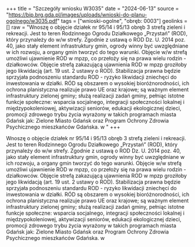 +++
title = "Szczegóły wniosku W3035"
date = "2024-06-13"
source = "https://bip.brg.gda.pl/images/uploads/wnioski-do-planu-ogolnego/w3035.pdf"
tags = ["wnioski-ogolne", "obręb: 0003"]
geolinks = []
raw = "Wnoszę o objęcie działek nr 95/14 i 95/13 obręb 3 strefą zieleni i rekreacji. Jest to teren Rodzinnego Ogrodu Działkowego „Przystań” (ROD), który przynależy do w/w strefy. Zgodnie z ustawą o ROD Dz. U. 2014 poz. 40, jako stały element infrastruktury gmin, ogrody winny być uwzględniane w ich rozwoju,  a organy gmin tworzyć do tego warunki. Objęcie w/w strefą umożliwi ujawnienie ROD w mpzp, co przełoży się na prawa wielu rodzin - działkowców. Objęcie strefą zakazującą ujawnienia ROD w mpzp groziłoby jego  likwidacją (art. 19 ust. 2 ustawy o ROD). Stabilizacja prawna będzie sprzyjała podnoszeniu standardu ROD - ryzyko likwidacji zniechęci do inwestowania w działki. RÓD są obszarem o wysokiej bioróżnorodności, ich ochrona planistyczna realizuje prawo UE oraz krajowe; są ważnym element infrastruktury zielonej gminy; służą realizacji zadań gminy, pełniąc istotne funkcje społeczne: wsparcia socjalnego, integracji społeczności lokalnej i międzypokoleniowej, aktywizacji seniorów, edukacji ekologicznej dzieci, promocji zdrowego trybu życia wyrażony w takich programach miasta Gdańsk jak: Zielone Miasto Gdańsk oraz Program Ochrony Zdrowia Psychicznego mieszkańców Gdańska. w "
+++

Wnoszę o objęcie działek nr 95/14 i 95/13 obręb 3 strefą zieleni i rekreacji. Jest to teren
Rodzinnego Ogrodu Działkowego „Przystań” (ROD), który przynależy do w/w strefy. Zgodnie z ustawą o ROD
Dz. U. 2014 poz. 40, jako stały element infrastruktury gmin, ogrody winny być uwzględniane w ich rozwoju,
 a organy gmin tworzyć do tego warunki. Objęcie w/w strefą umożliwi ujawnienie ROD w mpzp, co przełoży się
na prawa wielu rodzin - działkowców. Objęcie strefą zakazującą ujawnienia ROD w mpzp groziłoby jego
 likwidacją (art. 19 ust. 2 ustawy o ROD). Stabilizacja prawna będzie sprzyjała podnoszeniu standardu ROD -
ryzyko likwidacji zniechęci do inwestowania w działki. RÓD są obszarem o wysokiej bioróżnorodności, ich
ochrona planistyczna realizuje prawo UE oraz krajowe; są ważnym element infrastruktury zielonej gminy; służą
realizacji zadań gminy, pełniąc istotne funkcje społeczne: wsparcia socjalnego, integracji społeczności lokalnej
i międzypokoleniowej, aktywizacji seniorów, edukacji ekologicznej dzieci, promocji zdrowego trybu życia
wyrażony w takich programach miasta Gdańsk jak: Zielone Miasto Gdańsk oraz Program Ochrony Zdrowia
Psychicznego mieszkańców Gdańska. w



